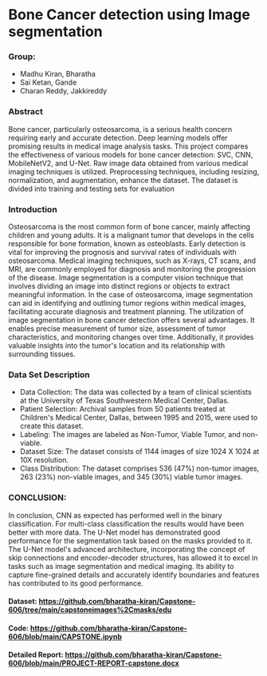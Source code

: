 # Bone Cancer detection using Image segmentation

### Group:
- Madhu Kiran, Bharatha
- Sai Ketan, Gande
- Charan Reddy, Jakkireddy

### Abstract
Bone cancer, particularly osteosarcoma, is a serious health concern requiring early and accurate detection. Deep learning models offer promising results in medical image analysis tasks. This project compares the effectiveness of various models for bone cancer detection: SVC, CNN, MobileNetV2, and U-Net. Raw image data obtained from various medical imaging techniques is utilized. Preprocessing techniques, including resizing, normalization, and augmentation, enhance the dataset. The dataset is divided into training and testing sets for evaluation

### Introduction
Osteosarcoma is the most common form of bone cancer, mainly affecting children and young adults. It is a malignant tumor that develops in the cells responsible for bone formation, known as osteoblasts. Early detection is vital for improving the prognosis and survival rates of individuals with osteosarcoma. Medical imaging techniques, such as X-rays, CT scans, and MRI, are commonly employed for diagnosis and monitoring the progression of the disease.
Image segmentation is a computer vision technique that involves dividing an image into distinct regions or objects to extract meaningful information. In the case of osteosarcoma, image segmentation can aid in identifying and outlining tumor regions within medical images, facilitating accurate diagnosis and treatment planning. The utilization of image segmentation in bone cancer detection offers several advantages. It enables precise measurement of tumor size, assessment of tumor characteristics, and monitoring changes over time. Additionally, it provides valuable insights into the tumor's location and its relationship with surrounding tissues.


### Data Set Description
-	Data Collection: The data was collected by a team of clinical scientists at the University of Texas Southwestern Medical Center, Dallas.
-	Patient Selection: Archival samples from 50 patients treated at Children's Medical Center, Dallas, between 1995 and 2015, were used to create this dataset.
-	Labeling: The images are labeled as Non-Tumor, Viable Tumor, and non-viable.
-	Dataset Size: The dataset consists of 1144 images of size 1024 X 1024 at 10X resolution.
- 	Class Distribution: The dataset comprises 536 (47%) non-tumor images, 263 (23%) non-viable images, and 345 (30%) viable tumor images.



### CONCLUSION:
In conclusion, CNN as expected has performed well in the binary classification. For multi-class classification the results would have been better with more data. The U-Net model has demonstrated good performance for the segmentation task based on the masks provided to it. The U-Net model's advanced architecture, incorporating the concept of skip connections and encoder-decoder structures, has allowed it to excel in tasks such as image segmentation and medical imaging. Its ability to capture fine-grained details and accurately identify boundaries and features has contributed to its good performance. 

#### Dataset: https://github.com/bharatha-kiran/Capstone-606/tree/main/capstoneimages%2Cmasks/edu

#### Code: https://github.com/bharatha-kiran/Capstone-606/blob/main/CAPSTONE.ipynb
	
#### Detailed Report: https://github.com/bharatha-kiran/Capstone-606/blob/main/PROJECT-REPORT-capstone.docx


